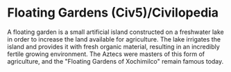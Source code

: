 # Floating Gardens (Civ5)/Civilopedia

A floating garden is a small artificial island constructed on a freshwater lake in order to increase the land available for agriculture. The lake irrigates the island and provides it with fresh organic material, resulting in an incredibly fertile growing environment. The Aztecs were masters of this form of agriculture, and the "Floating Gardens of Xochimilco" remain famous today.